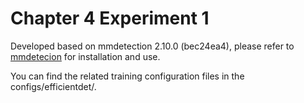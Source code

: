 # Chapter 4 Experiment 1

Developed based on mmdetection 2.10.0 (bec24ea4), please refer to [mmdetecion](https://github.com/open-mmlab/mmdetection) for installation and use.

You can find the related training configuration files in the configs/efficientdet/.
